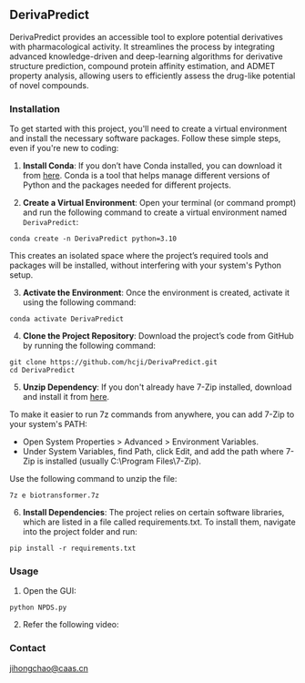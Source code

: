 ## DerivaPredict

DerivaPredict provides an accessible tool to explore potential derivatives with pharmacological activity. 
It streamlines the process by integrating advanced knowledge-driven and deep-learning algorithms for 
derivative structure prediction, compound protein affinity estimation, and ADMET property analysis, 
allowing users to efficiently assess the drug-like potential of novel compounds.


### Installation

To get started with this project, you'll need to create a virtual environment and install the necessary software packages. 
Follow these simple steps, even if you're new to coding:    

1. **Install Conda**: If you don’t have Conda installed, you can download it from [here](https://www.anaconda.com/download/). 
Conda is a tool that helps manage different versions of Python and the packages needed for different projects.    

2. **Create a Virtual Environment**: Open your terminal (or command prompt) and run the following 
command to create a virtual environment named `DerivaPredict`:    

```
conda create -n DerivaPredict python=3.10
```

This creates an isolated space where the project’s required tools and packages will be installed, 
without interfering with your system's Python setup.

3. **Activate the Environment**: Once the environment is created, activate it using the following command:

```
conda activate DerivaPredict
```

4. **Clone the Project Repository**: Download the project’s code from GitHub by running the following command:

```
git clone https://github.com/hcji/DerivaPredict.git
cd DerivaPredict
```

5. **Unzip Dependency**: If you don't already have 7-Zip installed, download and install it from [here](https://www.7-zip.org/).

To make it easier to run 7z commands from anywhere, you can add 7-Zip to your system's PATH:

- Open System Properties > Advanced > Environment Variables.    
- Under System Variables, find Path, click Edit, and add the path where 7-Zip is installed (usually C:\Program Files\7-Zip).

Use the following command to unzip the file:
```
7z e biotransformer.7z
```

6. **Install Dependencies**: The project relies on certain software libraries, 
which are listed in a file called requirements.txt. To install them, navigate into the project folder and run:

```
pip install -r requirements.txt
```

### Usage

1. Open the GUI:

```
python NPDS.py
```

2. Refer the following video:



### Contact
jihongchao@caas.cn





